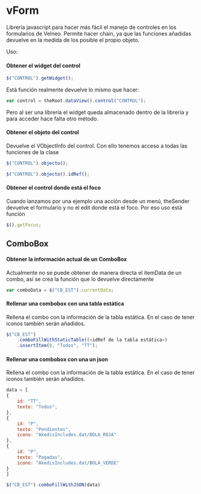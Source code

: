 # vForm
Librería javascript para hacer más fácil el manejo de controles en los formularios de Velneo. Permite hacer chain, ya que las funciones añadidas devuelve en la medida de los posible el propio objeto.

Uso:
#### Obtener el widget del control
```javascript
$("CONTROL").getWidget();
```
Está función realmente devuelve lo mismo que hacer:
```javascript
var control = theRoot.dataView().control("CONTROL");
```
Pero al ser una librería el widget queda almacenado dentro de la librería y para acceder hace falta otro método.

#### Obtener el objeto del control
Devuelve el VObjectInfo del control. Con ello tenemos acceso a todas las funciones de la clase
```javascript
$("CONTROL").objecto();
```
```javascript
$("CONTROL").objecto().idRef();
```

#### Obtener el control donde está el foco
Cuando lanzamos por una ejemplo una acción desde un menú, theSender devuelve el formulario y no el edit donde está el foco. Por eso uso está función
```javascript
$().getFocus;
```
## ComboBox
#### Obtener la información actual de un ComboBox
Actualmente no se puede obtener de manera directa el itemData de un combo, así se crea la función que lo devuelve directamente
```javascript
var comboData = $("CB_EST").currentData;
```

#### Rellenar una combobox con una tabla estática
Rellena el combo con la información de la tabla estática. En el caso de tener iconos también serán añadidos.
```javascript
$("CB_EST")
	.comboFillWithStaticTable((<idRef de la tabla estática>)
	.insertItem(0, "Todos", "TT");
```

#### Rellenar una combobox con una un json
Rellena el combo con la información de la tabla estática. En el caso de tener iconos también serán añadidos.
```javascript
data = [
{
	id: "TT",
	texto: "Todos",
},
{
	id: "P",
	texto: "Pendientes",
	icono: "AkedisIncludes.dat/BOLA_ROJA"
},
{
	id: "P",
	texto: "Pagadas",
	icono: "AkedisIncludes.dat/BOLA_VERDE"
}
]

$("CB_EST").comboFillWithJSON(data)
```

